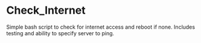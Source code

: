 # Check_Internet
Simple bash script to check for internet access and reboot if none. Includes testing and ability to specify server to ping.
